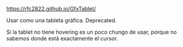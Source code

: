 https://rfc2822.github.io/GfxTablet/

Usar como una tableta gráfica.
Deprecated.

Si la tablet no tiene hovering es un poco chungo de usar, porque no sabemos donde está exactamente el cursor.
